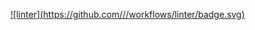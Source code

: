 [![linter](https://github.com/<Peter Gemmell>/<Unit3-01>/workflows/linter/badge.svg)](https://github.com/marketplace/actions/super-linter)
